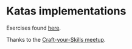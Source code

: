 # Katas implementations

Exercises found [here](https://github.com/coulas/Craftsmanship/tree/master/Katas/TestDrivenDevelopment).

Thanks to the [Craft-your-Skills meetup](http://www.meetup.com/fr-FR/Craft-your-Skills).
